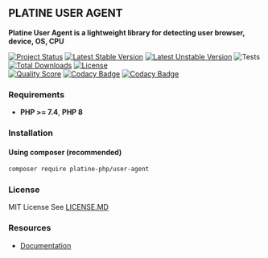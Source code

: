 ## PLATINE USER AGENT
**Platine User Agent is a lightweight library for detecting user browser, device, OS, CPU**

[![Project Status](http://opensource.box.com/badges/active.svg)](http://opensource.box.com/badges)
[![Latest Stable Version](https://poser.pugx.org/platine-php/user-agent/v)](https://packagist.org/packages/platine-php/user-agent)
[![Latest Unstable Version](https://poser.pugx.org/platine-php/user-agent/v/unstable)](https://packagist.org/packages/platine-php/user-agent)
![Tests](https://github.com/platine-php/user-agent/actions/workflows/ci.yml/badge.svg)
[![Total Downloads](https://poser.pugx.org/platine-php/user-agent/downloads)](https://packagist.org/packages/platine-php/user-agent)
[![License](https://poser.pugx.org/platine-php/user-agent/license)](https://packagist.org/packages/platine-php/user-agent)  
[![Quality Score](https://img.shields.io/scrutinizer/g/platine-php/user-agent.svg?style=flat-square)](https://scrutinizer-ci.com/g/platine-php/user-agent)
[![Codacy Badge](https://app.codacy.com/project/badge/Grade/de9d4291c12e4761a83f69a1446dd5b5)](https://app.codacy.com/gh/platine-php/user-agent/dashboard?utm_source=gh&utm_medium=referral&utm_content=&utm_campaign=Badge_grade)
[![Codacy Badge](https://app.codacy.com/project/badge/Coverage/de9d4291c12e4761a83f69a1446dd5b5)](https://app.codacy.com/gh/platine-php/user-agent/dashboard?utm_source=gh&utm_medium=referral&utm_content=&utm_campaign=Badge_coverage)

### Requirements 
- **PHP >= 7.4**, **PHP 8** 

### Installation
#### Using composer (recommended)
```bash
composer require platine-php/user-agent
```

### License
MIT License See [LICENSE.MD](LICENSE.MD)

### Resources
- [Documentation](https://docs.platine-php.com/packages/user-agent)